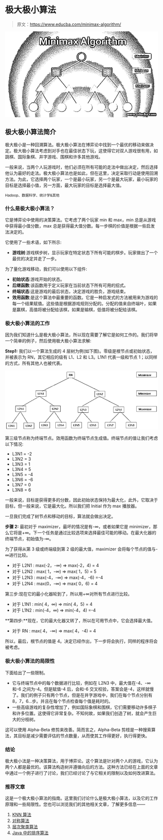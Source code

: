 # 极大极小算法

> 原文：<https://www.educba.com/minimax-algorithm/>

![Minimax Algorithm](img/fbe009663a8d0674cdce6a58a7dba061.png)



## 极大极小算法简介

极大极小是一种回溯算法。极大极小算法在博弈论中找到一个最优的移动来做决定。极大极小算法考虑到对手也在最佳状态下玩，这使得它对双人游戏很有用，如跳棋、国际象棋、井字游戏、围棋和许多其他游戏。

一般来说，当两个人玩游戏时，他们必须在所有可能的走法中做出决定，然后选择他认为最好的走法。极大极小算法也是如此，但在这里，决定采取行动是使用回溯方法。为此，它选择两个玩家，一个是最小玩家，另一个是最大玩家，最小玩家的目标是选择最小值，另一方面，最大玩家的目标是选择最大值。

<small>Hadoop、数据科学、统计学&其他</small>

### **什么是极大极小算法？**

它是博弈论中使用的决策算法。它考虑了两个玩家 min 和 max，min 总是从游戏中获得最小值分数，max 总是获得最大值分数。每一步棋的价值是根据一些启发法决定的。

它使用了一些术语，如下所示:

*   **游戏树**:游戏棋步树，显示玩家在特定状态下所有可能的棋步。玩家做出了一个最优的决定并走了一步。

为了量化游戏移动，我们可以使用以下组件:

*   **初始状态**:游戏开始的状态。
*   **后继函数**:该函数用于定义玩家在当前状态下所有可用的招式。
*   **终端状态**:这是游戏的最后状态，决定游戏的胜负，游戏结束。
*   **效用函数**:是这个算法中最重要的函数。它是一种启发式的方法被用来为游戏的每一个结果赋值。这些值是根据游戏规则分配的。分配的值来自终端叶，如果是赢棋，高值将被分配给该棋，如果是输棋，低值将被分配给该棋。

### **极大极小算法的工作**

因为我们知道什么是极大极小算法，所以现在需要了解它是如何工作的。我们将举一个简单的例子，然后使用极大极小算法求解:

**Step1:** 我们以一个算法生成的 4 层树为例(如下图)。零级是根节点或初始状态，并被表示为 RN，其它相应的级有 L1、L2 和 L3。L1N1 代表一级和节点 1；以同样的方式，所有其他人也被代表。

![Minimax Algorithm - 1](img/690814ad1c278a247717565cddb5c061.png)



第三级节点称为终端节点。效用函数为终端节点生成值。终端节点的值让我们考虑以下情况:

*   L3N1 = -2
*   L3N2 = 3
*   L3N3 = 1
*   L3N4 = 5
*   L3N5 = -4
*   L3N6 = -6
*   L3N7 = 0
*   L3N8 = 6

一般来说，目标是获得更多的分数，因此初始状态保持为最大化，此外，它取决于目标，但一般来说，它是最大化。所以我们把 Initial 作为 max 播放器。

一旦我们完成了树节点和移动的目标，算法就会做出决定。

**步骤 2:** 最初对于 maximizer，最坏的情况是有-∞，或者如果它是 minimizer，那么它将是+∞。下一个任务是通过比较选项来选择最佳可能的移动。在最大化器的终端节点，初始值为-∞。

为了获得从第 3 级或终端级到第 2 级的最大值，maximizer 会将每个节点的值与-∞进行比较。

*   对于 L2N1 : max(-2，-∞) => max(-2，4) = 4
*   对于 L2N2 : max( 1，-∞) => max( 1，5) = 5
*   对于 L2N3 : max(-4，-∞) => max(-4，-6) =-4
*   对于 L2N4 : max(0，-∞) => max( 0，6) = 4

第三步:现在它的最小化器轮到了，所以用+∞对所有节点进行比较。

*   对于 L1N1 : min( 4，∞) => min( 4，5) = 4
*   对于 L1N2 : min(-4，∞) => min(-4，4) =-4

**第四步:**现在，它的最大化器又转了，所以在可用节点中，它会选择最大值。

*   对于 RN : max( 4，-∞) => max( 4，-4) = 4

所以，最后，根节点的值是 4。决定已经作出，下一步将会执行，同样的程序将会被考虑。

### **极大极小算法的局限性**

下面给出了一些限制。

*   它与终端节点中的每个数据进行比较，例如在 L2N3 中，最大值在-4、-∞和-6 之间为-4。但是赋值-4 后，会和-6 交叉校验，答案会是-4，这样就慢了。我们的例子只有两个节点，但是在井字游戏中，我们在每个节点分别有 8，7，6…步。并且在每个节点检查每个值是耗时的。
*   一些高级游戏的复杂性增加了，例如国际象棋和围棋，它们需要移动许多棋子和许多位置。这使得它非常复杂。不知何故，如果我们创造了树，就会产生巨大的分枝树。

这可以使用 Alpha-Beta 修剪来改善。简而言之，Alpha-Beta 剪枝是一种搜索算法，其目标是减少需要评估的节点数量，从而使其工作得更好，执行得更快。

### 结论

极大极小法是一种决策算法，用于博弈论。这个算法是针对两个人的游戏，它认为两个人都是最优的。该算法构造树并遵循向后的方法。这种方法已经在上面的文章中通过一个例子进行了讨论，我们已经讨论了与它相关的限制以及如何改进算法。

### 推荐文章

这是一个极大极小算法的指南。这里我们讨论什么是极大极小算法，以及它的工作原理和一些局限性。您也可以浏览我们的其他相关文章，了解更多信息——

1.  [KNN 算法](https://www.educba.com/knn-algorithm/)
2.  [对称算法](https://www.educba.com/symmetric-algorithms/)
3.  [层次聚类算法](https://www.educba.com/hierarchical-clustering-algorithm/)
4.  [Java 中的排序算法](https://www.educba.com/sorting-algorithms-in-java/)





